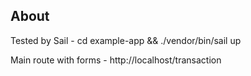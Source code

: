 ## About
Tested by Sail - cd example-app && ./vendor/bin/sail up

Main route with forms - http://localhost/transaction
